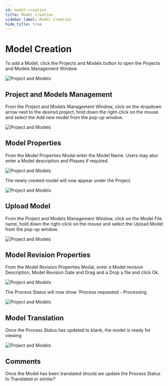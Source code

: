 ```yaml
---
id: model-creation
title: Model Creation
sidebar_label: Model Creation
hide_title: true
---
```


# Model Creation

To add a Model, click the Projects and Models button to open the Projects and Models Management Window.

![Project and Models](/img/project-and-models.png)

## Project and Models Management

From the Project and Models Management Window, click on the dropdown arrow next to the desired project, hold down
the right-click on the mouse and select the Add new model from the pop-up window.

![Project and Models](/img/model-add.png)

## Model Properties

From the Model Properties Modal enter the Model Name. Users may also enter a Model description and Phases if required.

![Project and Models](/img/model-properties.png)

The newly created model will now appear under the Project.

![Project and Models](/img/model-new.png)

## Upload Model

From the Project and Models Management Window, click on the Model File name, hold down
the right-click on the mouse and select the Upload Model from the pop-up window.

![Project and Models](/img/model-upload.png)

## Model Revision Properties

From the Model Revision Properties Modal, enter a Model revision Description, Model Revision Date and Drag and a Drop a file and click Ok.

![Project and Models](/img/model-revision.png)

The Process Status will now show 'Process requested - Processing.

![Project and Models](/img/models-process-requested.png)

## Model Translation

Once the Process Status has updated to blank, the model is ready for viewing

![Project and Models](/img/models-translation.png)

## Comments

Once the Model has been translated should we update the Process Status to Translated or similar?
